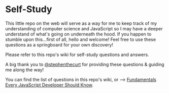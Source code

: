 # Self-Study

This little repo on the web will serve as a way for me to keep track of my understanding of computer science and JavaScript so I may have a deeper understand of what's going on underneath the hood. If you happen to stumble upon this...first of all, hello and welcome! Feel free to use these questions as a springboard for your own discovery!

Please refer to this repo's wiki for self-study questions and answers.

A big thank you to [@stephenthecurt](https://twitter.com/stephenthecurt) for providing these questions & guiding me along the way!

You can find the list of questions in this repo's wiki, or --> [Fundamentals Every JavaScript Developer Should Know](https://medium.com/@stephenthecurt/33-fundamentals-every-javascript-developer-should-know-13dd720a90d1).
